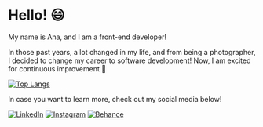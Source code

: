 # Hello! 😄

My name is Ana, and I am a front-end developer!

In those past years, a lot changed in my life, and from being a photographer, I decided to change my career to software development! Now, I am excited for continuous improvement 🌻

[![Top Langs](https://github-readme-stats.vercel.app/api/top-langs/?username=ananishimoto&layout=compact)](https://github.com/anuraghazra/github-readme-stats)

In case you want to learn more, check out my social media below!

[![LinkedIn](https://img.shields.io/badge/linkedin-%230077B5.svg?style=for-the-badge&logo=linkedin&logoColor=white)](https://www.linkedin.com/in/ana-nishimoto/)
[![Instagram](https://img.shields.io/badge/Instagram-%23E4405F.svg?style=for-the-badge&logo=Instagram&logoColor=white)](https://www.instagram.com/ana.nishimoto/)
[![Behance](https://img.shields.io/badge/Behance-1769ff?style=for-the-badge&logo=behance&logoColor=white)](https://www.behance.net/ana_nishimoto)
